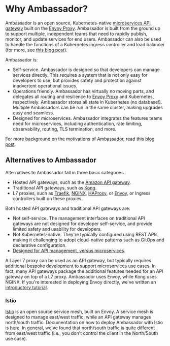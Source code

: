 # Why Ambassador?

Ambassador is an open source, Kubernetes-native [microservices API gateway](microservices-api-gateways) built on the [Envoy Proxy](https://www.envoyproxy.io). Ambassador is built from the ground up to support multiple, independent teams that need to rapidly publish, monitor, and update services for end users. Ambassador can also be used to handle the functions of a Kubernetes ingress controller and load balancer (for more, see [this blog post](https://blog.getambassador.io/kubernetes-ingress-nodeport-load-balancers-and-ingress-controllers-6e29f1c44f2d)).

Ambassador is:

* Self-service. Ambassador is designed so that developers can manage services directly. This requires a system that is not only easy for developers to use, but provides safety and protection against inadvertent operational issues.
* Operations friendly. Ambassador has virtually no moving parts, and delegates all routing and resilience to [Envoy Proxy](https://www.envoyproxy.io) and Kubernetes, respectively. Ambassador stores all state in Kubernetes (no database!). Multiple Ambassadors can be run in the same cluster, making upgrades easy and seamless.
* Designed for microservices. Ambassador integrates the features teams need for microservices, including authentication, rate limiting, observability, routing, TLS termination, and more.

For more background on the motivations of Ambassador, read [this blog post](https://blog.getambassador.io/building-ambassador-an-open-source-api-gateway-on-kubernetes-and-envoy-ed01ed520844).

## Alternatives to Ambassador

Alternatives to Ambassador fall in three basic categories.

* Hosted API gateways, such as the [Amazon API gateway](https://aws.amazon.com/api-gateway/).
* Traditional API gateways, such as [Kong](https://getkong.org/).
* L7 proxies, such as [Traefik](https://traefik.io/), [NGINX](http://nginx.org/), [HAProxy](http://www.haproxy.org/), or [Envoy](https://www.envoyproxy.io), or Ingress controllers built on these proxies.

Both hosted API gateways and traditional API gateways are:

* Not self-service. The management interfaces on traditional API gateways are not designed for developer self-service, and provide limited safety and usability for developers.
* Not Kubernetes-native. They're typically configured using REST APIs, making it challenging to adopt cloud-native patterns such as GitOps and declarative configuration.
* [Designed for API management, versus microservices](microservices-api-gateways).

A Layer 7 proxy can be used as an API gateway, but typically requires additional bespoke development to support microservices use cases. In fact, many API gateways package the additional features needed for an API gateway on top of a L7 proxy. Ambassador uses Envoy, while Kong uses NGINX. If you're interested in deploying Envoy directly, we've written an [introductory tutorial](https://www.datawire.io/guide/traffic/getting-started-lyft-envoy-microservices-resilience/).

### Istio

[Istio](https://istio.io) is an open source service mesh, built on Envoy. A service mesh is designed to manage east/west traffic, while an API gateway manages north/south traffic. Documentation on how to deploy Ambassador with Istio is [here](../user-guide/with-istio.md). In general, we've found that north/south traffic is quite different from east/west traffic (i.e., you don't control the client in the North/South use case).

<script type="application/ld+json">
  {
    "@context": "http://schema.org/",
    "@type": "SoftwareApplication",
    "name": "Ambassador API Gateway",
    "description": "Ambassador, open source, Kubernetes-native API Gateway for microservices built on the Envoy Proxy.",
    "applicationCategory": "Cloud Software",
    "applicationSubCategory": "API Gateway",
    "operatingSystem": "Kubernetes 1.6 or later"
    "downloadUrl": "https://www.getambassador.io/",
    "author": "Datawire",
    "version": "0.39",
    "offers": {
      "@type": "Offer",
      "priceCurrency": "USD",
      "price": "0.00"
    }
  }
</script>